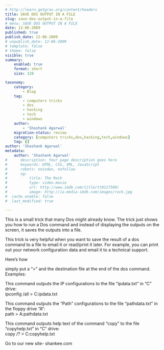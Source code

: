 ```yaml
---
# http://learn.getgrav.org/content/headers
title: SAVE DOS OUTPUT IN A FILE
slug: save-dos-output-in-a-file
# menu: SAVE DOS OUTPUT IN A FILE
date: 12-06-2009
published: true
publish_date: 12-06-2009
# unpublish_date: 12-06-2009
# template: false
# theme: false
visible: true
summary:
    enabled: true
    format: short
    size: 128

taxonomy:
    category:
        - Blog
    tag:
        - computers tricks
        - dos
        - hacking
        - tech
        - windows
    author:
        - 'Shashank Agarwal'
    migration-status: review
    category: [computers tricks,dos,hacking,tech,windows]
    tag: []
author: 'Shashank Agarwal'
metadata:
    author: 'Shashank Agarwal'
#      description: Your page description goes here
#      keywords: HTML, CSS, XML, JavaScript
#      robots: noindex, nofollow
#      og:
#          title: The Rock
#          type: video.movie
#          url: http://www.imdb.com/title/tt0117500/
#          image: http://ia.media-imdb.com/images/rock.jpg
#  cache_enable: false
#  last_modified: true

---
```


This is a small trick that many Dos might already know. The trick just shows you how to run a Dos command and instead of displaying the outputs on the screen, it saves the outputs into a file.

This trick is very helpful when you want to save the result of a dos command to a file to email it or read/print it later. For example, you can print out your network configuration data and email it to a technical support.

Here’s how

simply put a “>” and the destination file at the end of the dos command. Examples:

This command outputs the IP configurations to the file “ipdata.txt” in “C” drive:  
ipconfig /all > C:ipdata.txt

This command outputs the “Path” configurations to the file “pathdata.txt” in the floppy drive “A“:  
path > A:pathdata.txt

This command outputs help text of the command “copy” to the file “copyhelp.txt” in “C” drive:  
copy /? > C:copyhelp.txt

Go to our new site- shankee.com
